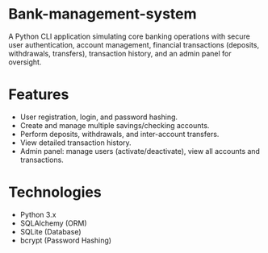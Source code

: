 # Bank-management-system

A Python CLI application simulating core banking operations with secure user authentication, account management, financial transactions (deposits, withdrawals, transfers), transaction history, and an admin panel for oversight.

# Features
- User registration, login, and password hashing.
- Create and manage multiple savings/checking accounts.
- Perform deposits, withdrawals, and inter-account transfers.
- View detailed transaction history.
- Admin panel: manage users (activate/deactivate), view all accounts and transactions.

# Technologies
- Python 3.x
- SQLAlchemy (ORM)
- SQLite (Database)
- bcrypt (Password Hashing)
